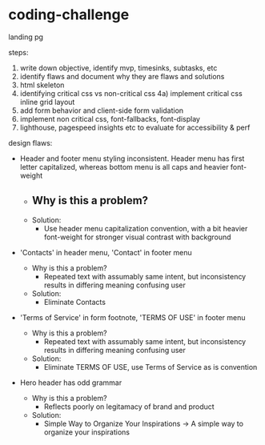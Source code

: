 # coding-challenge

landing pg

steps:

1. write down objective, identify mvp, timesinks, subtasks, etc
2. identify flaws and document why they are flaws and solutions
3. html skeleton
4. identifying critical css vs non-critical css
   4a) implement critical css inline
   grid layout
5. add form behavior and client-side form validation
6. implement non critical css, font-fallbacks, font-display
7. lighthouse, pagespeed insights etc to evaluate for accessibility & perf

design flaws:

- Header and footer menu styling inconsistent. Header menu has first letter capitalized, whereas bottom menu is all caps and heavier font-weight

  - ## Why is this a problem?
  - Solution:
    - Use header menu capitalization convention, with a bit heavier font-weight for stronger visual contrast with background

- 'Contacts' in header menu, 'Contact' in footer menu

  - Why is this a problem?
    - Repeated text with assumably same intent, but inconsistency results in differing meaning confusing user
  - Solution:
    - Eliminate Contacts

- 'Terms of Service' in form footnote, 'TERMS OF USE' in footer menu

  - Why is this a problem?
    - Repeated text with assumably same intent, but inconsistency results in differing meaning confusing user
  - Solution:
    - Eliminate TERMS OF USE, use Terms of Service as is convention

- Hero header has odd grammar

  - Why is this a problem?
    - Reflects poorly on legitamacy of brand and product
  - Solution:
    - Simple Way to Organize Your Inspirations -> A simple way to organize your inspirations
